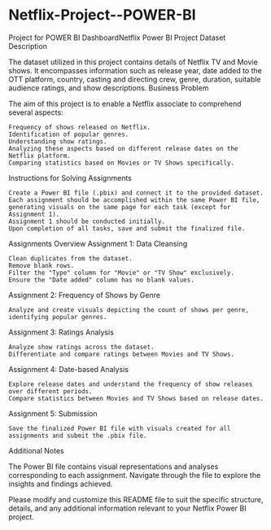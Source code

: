 # Netflix-Project--POWER-BI
Project for POWER BI DashboardNetflix Power BI Project
Dataset Description

The dataset utilized in this project contains details of Netflix TV and Movie shows. It encompasses information such as release year, date added to the OTT platform, country, casting and directing crew, genre, duration, suitable audience ratings, and show descriptions.
Business Problem

The aim of this project is to enable a Netflix associate to comprehend several aspects:

    Frequency of shows released on Netflix.
    Identification of popular genres.
    Understanding show ratings.
    Analyzing these aspects based on different release dates on the Netflix platform.
    Comparing statistics based on Movies or TV Shows specifically.

Instructions for Solving Assignments

    Create a Power BI file (.pbix) and connect it to the provided dataset.
    Each assignment should be accomplished within the same Power BI file, generating visuals on the same page for each task (except for Assignment 1).
    Assignment 1 should be conducted initially.
    Upon completion of all tasks, save and submit the finalized file.

Assignments Overview
Assignment 1: Data Cleansing

    Clean duplicates from the dataset.
    Remove blank rows.
    Filter the "Type" column for "Movie" or "TV Show" exclusively.
    Ensure the "Date added" column has no blank values.

Assignment 2: Frequency of Shows by Genre

    Analyze and create visuals depicting the count of shows per genre, identifying popular genres.

Assignment 3: Ratings Analysis

    Analyze show ratings across the dataset.
    Differentiate and compare ratings between Movies and TV Shows.

Assignment 4: Date-based Analysis

    Explore release dates and understand the frequency of show releases over different periods.
    Compare statistics between Movies and TV Shows based on release dates.

Assignment 5: Submission

    Save the finalized Power BI file with visuals created for all assignments and submit the .pbix file.

Additional Notes

The Power BI file contains visual representations and analyses corresponding to each assignment. Navigate through the file to explore the insights and findings achieved.

Please modify and customize this README file to suit the specific structure, details, and any additional information relevant to your Netflix Power BI project.
